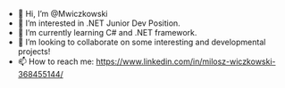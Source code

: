 - 👋 Hi, I’m @Mwiczkowski
- 👀 I’m interested in .NET Junior Dev Position.
- 🌱 I’m currently learning C# and .NET framework.
- 💞️ I’m looking to collaborate on some interesting and developmental projects!
- 📫 How to reach me: https://www.linkedin.com/in/milosz-wiczkowski-368455144/

<!---
Mwiczkowski/Mwiczkowski is a ✨ special ✨ repository because its `README.md` (this file) appears on your GitHub profile.
You can click the Preview link to take a look at your changes.
--->
